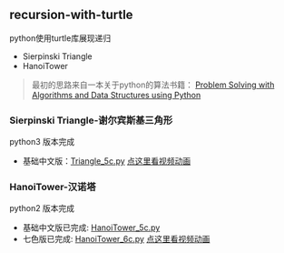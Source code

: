 ## recursion-with-turtle
python使用turtle库展现递归
- Sierpinski Triangle
- HanoiTower
> 最初的思路来自一本关于python的算法书籍：
> [Problem Solving with Algorithms and Data Structures using Python](http://interactivepython.org/runestone/static/pythonds/index.html)

### Sierpinski Triangle-谢尔宾斯基三角形
python3 版本完成
- 基础中文版：[Triangle_5c.py](https://github.com/BigShuang/recursion-with-turtle/blob/master/Sierpinski%20Triangle/Triangle_5c.py) [点这里看视频动画](https://www.bilibili.com/video/av38627742)


### HanoiTower-汉诺塔
python2 版本完成
- 基础中文版已完成: [HanoiTower_5c.py](https://github.com/BigShuang/recursion-with-turtle/blob/master/Tower%20of%20Hanoi/HanoiTower_5c.py)
- 七色版已完成: [HanoiTower_6c.py](https://github.com/BigShuang/recursion-with-turtle/blob/master/Tower%20of%20Hanoi/HanoiTower_6c.py) [点这里看视频动画](https://www.bilibili.com/video/av38671130)
